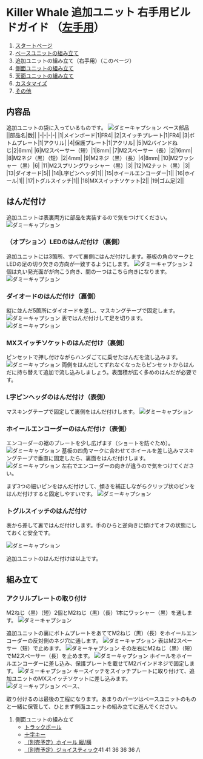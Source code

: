 
# Killer Whale 追加ユニット 右手用ビルドガイド （[左手用](../左手用/ベースユニット.md)）

1. [スタートページ](../README.md)
2. [ベースユニットの組み立て](../右手用/2_ベースユニット.md)
3. 追加ユニットの組み立て（右手用）（このページ）
4. [側面ユニットの組み立て](../右手用/4_側面ユニット_トラックボール.md)
5. [天面ユニットの組み立て](../右手用/5_天面ユニット.md)
6. [カスタマイズ](../右手用/6_カスタマイズ.md)
7. [その他](../右手用/7_その他.md)

## 内容品
追加ユニットの袋に入っているものです。
![ダミーキャプション ベース部品](../img/IMG_.jpeg)  
||部品名|数||
|-|-|-|-|
|1|メインボード|1|FR4|
|2|スイッチプレート|1|FR4|
|3|ボトムプレート|1|アクリル|
|4|保護プレート|1|アクリル|
|5|M2バインドねじ|2|6mm|
|6|M2スペーサー（短）|1|8mm|
|7|M2スペーサー（長）|2|16mm|
|8|M2ネジ（黒）（短）|2|4mm|
|9|M2ネジ（黒）（長）|4|8mm|
|10|M2ワッシャー（黒）|6|
|11|M2スプリングワッシャー（黒）|3|
|12|M2ナット（黒）|3|
|13|ダイオード|5||
|14|L字ピンヘッダ|1||
|15|ホイールエンコーダー|1||
|16|ホイール|1||
|17|トグルスイッチ|1||
|18|MXスイッチソケット|2||
|19|ゴム足|2||

## はんだ付け
追加ユニットは表裏両方に部品を実装するので気をつけてください。
![ダミーキャプション ](../img/IMG_.jpeg)

### （オプション）LEDのはんだ付け（裏側）
追加ユニットには3箇所、すべて裏側にはんだ付けします。基板の角のマークとLEDの足の切り欠きの方向が一致するようにします。
![ダミーキャプション ](../img/IMG_.jpeg)
2個は丸い発光面がが向こう向き、間の一つはこちら向きになります。
![ダミーキャプション ](../img/IMG_.jpeg)

### ダイオードのはんだ付け（裏側）
縦に並んだ5箇所にダイオードを差し、マスキングテープで固定します。
![ダミーキャプション ](../img/IMG_.jpeg)
表ではんだ付けして足を切ります。
![ダミーキャプション ](../img/IMG_.jpeg)

### MXスイッチソケットのはんだ付け（裏側）
ピンセットで押し付けながらハンダごてに乗せたはんだを流し込みます。
![ダミーキャプション ](../img/IMG_.jpeg)
両側をはんだしてずれなくなったらピンセットからはんだに持ち替えて追加で流し込みしましょう。表面積が広く多めのはんだが必要です。

### L字ピンヘッダのはんだ付け（表側）
マスキングテープで固定して裏側をはんだ付けします。
![ダミーキャプション ](../img/IMG_.jpeg)

### ホイールエンコーダーのはんだ付け（表側）
エンコーダーの裾のプレートを少し広げます（ショートを防ぐため）。
![ダミーキャプション ](../img/IMG_.jpeg)
基板の四角マークに合わせてホイールを差し込みマスキングテープで垂直に固定したら、裏面をはんだ付けします。
![ダミーキャプション ](../img/IMG_.jpeg)
左右でエンコーダーの向きが違うので気をつけてください。

まず3つの細いピンをはんだ付けして、傾きを補正しながらクリップ状のピンをはんだ付けすると固定しやすいです。
![ダミーキャプション ](../img/IMG_.jpeg)

### トグルスイッチのはんだ付け
表から差して裏ではんだ付けします。手のひらと逆向きに傾けてオフの状態にしておくと安全です。

![ダミーキャプション ](../img/IMG_.jpeg)
  
追加ユニットのはんだ付けは以上です。

## 組み立て
### アクリルプレートの取り付け
M2ねじ（黒）（短）2個とM2ねじ（黒）（長）1本にワッシャー（黒）を通します。
![ダミーキャプション ](../img/IMG_.jpeg)

追加ユニットの裏にボトムプレートをあててM2ねじ（黒）（長）をホイールエンコーダーの反対側のネジ穴に通します。
![ダミーキャプション ](../img/IMG_.jpeg)
表はM2スペーサー（短）で止めます。
![ダミーキャプション ](../img/IMG_.jpeg)
その左右にM2ねじ（黒）（短）でM2スペーサー（長）を止めます。
![ダミーキャプション ](../img/IMG_.jpeg)
ホイールをホイールエンコーダーに差し込み、保護プレートを載せてM2バインドネジで固定します。
![ダミーキャプション ](../img/IMG_.jpeg)
キースイッチをスイッチプレートに取り付けて、追加ユニットのMXスイッチソケットに差し込みます。
![ダミーキャプション ベース、](../img/IMG_.jpeg)
  
取り付けるのは最後の工程になります。あまりのパーツはベースユニットのものと一緒に保管して、ひとまず側面ユニットの組み立てに進んでください。

1. 側面ユニットの組み立て
   - [トラックボール](../右手用/4_側面ユニット_トラックボール.md)
   - [十字キー](../右手用/4_側面ユニット_十字キー.md)
   - [（別売予定）ホイール 縦/横](../右手用/4_側面ユニット_ホイール.md)
   - [（別売予定）ジョイスティック](../右手用/4_側面ユニット_ジョイスティック.md)41 41 36 36 36 /\